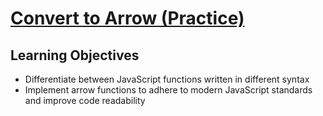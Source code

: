 # [Convert to Arrow (Practice)](https://login.codingdojo.com/m/754/16713/124471)

## Learning Objectives
- Differentiate between JavaScript functions written in different syntax
- Implement arrow functions to adhere to modern JavaScript standards and improve code readability